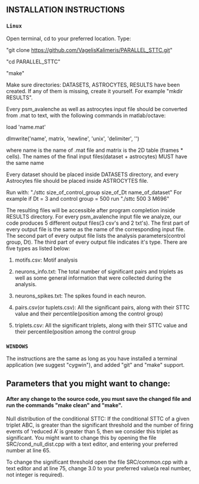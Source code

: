 ## **INSTALLATION INSTRUCTIONS**

### `Linux`

Open terminal, cd to your preferred location. 
Type:

"git clone https://github.com/VagelisKalimeris/PARALLEL_STTC.git"

"cd PARALLEL_STTC"

"make"

Make sure directories: DATASETS, ASTROCYTES, RESULTS have been created. If any of them is missing, create it yourself. For example "mkdir RESULTS".

Every psm_avalenche as well as astrocytes input file should be converted from .mat to text, with the following commands in matlab/octave:

load 'name.mat'

dlmwrite('name', matrix, 'newline', 'unix', 'delimiter', '')

where name is the name of .mat file and matrix is the 2D table (frames * cells).
The names of the final input files(dataset + astrocytes) MUST have the same name

Every dataset should be placed inside DATASETS directory, and every Astrocytes file should be placed inside ASTROCYTES file.

Run with: "./sttc size_of_control_group size_of_Dt name_of_dataset"
For example if Dt = 3 and control group = 500 run "./sttc 500 3 M696"

The resulting files will be accessible after program completion inside RESULTS directory. 
For every psm_avalenche input file we analyze, our code produces 5 different output files(3 csv's and 2 txt's).
The first part of every output file is the same as the name of the corresponding input file.
The second part of every output file lists the analysis parameters(control group, Dt).
The third part of every output file indicates it's type.
There are five types as listed below:

1. motifs.csv: Motif analysis

2. neurons_info.txt: The total number of significant pairs and triplets as well as some general information that were collected during the analysis.

3. neurons_spikes.txt: The spikes found in each neuron.

4. pairs.csv(or tuplets.csv): All the significant pairs, along with their STTC value and their percentile(position among the control group)

5. triplets.csv: All the significant triplets, along with their STTC value and their percentile(position among the control group


### `WINDOWS`

The instructions are the same as long as you have installed a terminal application (we suggest "cygwin"), and added "git" and "make" support.



## **Parameters that you might want to change:**

#### After any change to the source code, you must save the changed file and run the commands "make clean" and "make".

Null distribution of the conditional STTC: If the conditional STTC of a given triplet ABC, is greater than the significant threshold and the number of firing events of ‘reduced A’ is greater than 5, then we consider this triplet as significant.
You might want to change this by opening the file SRC/cond_null_dist.cpp with a text editor, and entering your preferred number at line 65.

To change the significant threshold open the file SRC/common.cpp with a text editor and at line 75, change 3.0 to your preferred value(a real number, not integer is required).
